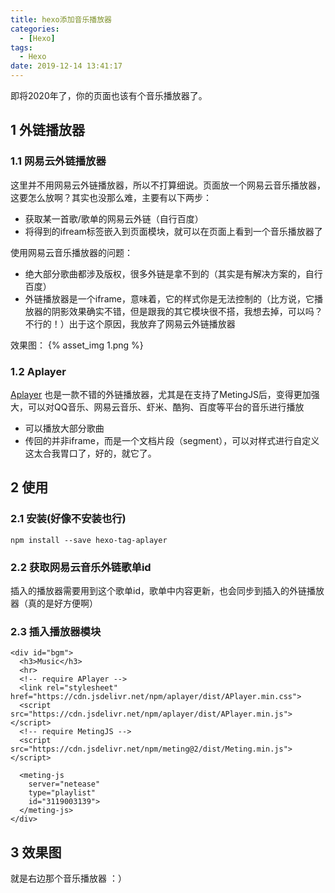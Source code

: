 ```yaml
---
title: hexo添加音乐播放器
categories:
  - [Hexo]
tags:
  - Hexo
date: 2019-12-14 13:41:17
---
```


即将2020年了，你的页面也该有个音乐播放器了。

<!-- more -->

## 1 外链播放器
### 1.1 网易云外链播放器
这里并不用网易云外链播放器，所以不打算细说。页面放一个网易云音乐播放器，这要怎么放啊？其实也没那么难，主要有以下两步：
- 获取某一首歌/歌单的网易云外链（自行百度）
- 将得到的ifream标签嵌入到页面模块，就可以在页面上看到一个音乐播放器了

使用网易云音乐播放器的问题：
- 绝大部分歌曲都涉及版权，很多外链是拿不到的（其实是有解决方案的，自行百度）
- 外链播放器是一个iframe，意味着，它的样式你是无法控制的（比方说，它播放器的阴影效果确实不错，但是跟我的其它模块很不搭，我想去掉，可以吗？不行的！）出于这个原因，我放弃了网易云外链播放器

效果图：
{% asset_img 1.png %}
### 1.2 Aplayer
[Aplayer](https://github.com/MoePlayer/hexo-tag-aplayer/blob/master/docs/README-zh_cn.md) 也是一款不错的外链播放器，尤其是在支持了MetingJS后，变得更加强大，可以对QQ音乐、网易云音乐、虾米、酷狗、百度等平台的音乐进行播放
- 可以播放大部分歌曲
- 传回的并非iframe，而是一个文档片段（segment），可以对样式进行自定义
这太合我胃口了，好的，就它了。
## 2 使用
### 2.1 安装(好像不安装也行)
```
npm install --save hexo-tag-aplayer
```
### 2.2 获取网易云音乐外链歌单id
插入的播放器需要用到这个歌单id，歌单中内容更新，也会同步到插入的外链播放器（真的是好方便啊）
### 2.3 插入播放器模块
```
<div id="bgm">
  <h3>Music</h3>
  <hr>
  <!-- require APlayer -->
  <link rel="stylesheet" href="https://cdn.jsdelivr.net/npm/aplayer/dist/APlayer.min.css">
  <script src="https://cdn.jsdelivr.net/npm/aplayer/dist/APlayer.min.js"></script>
  <!-- require MetingJS -->
  <script src="https://cdn.jsdelivr.net/npm/meting@2/dist/Meting.min.js"></script>

  <meting-js
    server="netease"
    type="playlist"
    id="3119003139">
  </meting-js>
</div>
```
## 3 效果图
就是右边那个音乐播放器 ：）
